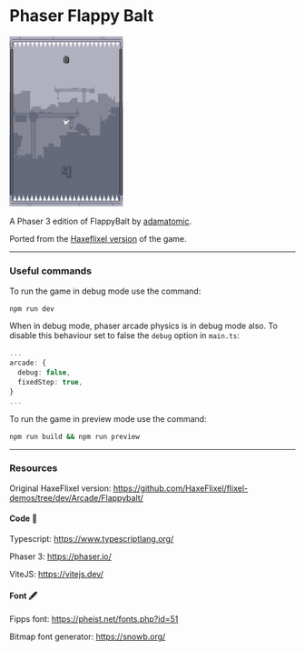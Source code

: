 # Phaser Flappy Balt
<img src="screenshot.png" alt="Phaser Flappy Balt Screenshot" width="200"/>

A Phaser 3 edition of FlappyBalt by [adamatomic](http://adamatomic.com/).

Ported from the [Haxeflixel version](https://haxeflixel.com/demos/Flappybalt/) of the game.

---

### Useful commands
To run the game in debug mode use the command:

```bash
npm run dev
```

When in debug mode, phaser arcade physics is in debug mode also. To disable this behaviour set to false the ```debug``` option in ```main.ts```:

```typescript
...
arcade: {
  debug: false,
  fixedStep: true,
}
...
```

To run the game in preview mode use the command:
```bash
npm run build && npm run preview
```

---

### Resources
Original HaxeFlixel version: https://github.com/HaxeFlixel/flixel-demos/tree/dev/Arcade/Flappybalt/

#### Code 👾
Typescript: https://www.typescriptlang.org/

Phaser 3: https://phaser.io/

ViteJS: https://vitejs.dev/

#### Font 🖋️
Fipps font: https://pheist.net/fonts.php?id=51

Bitmap font generator: https://snowb.org/
